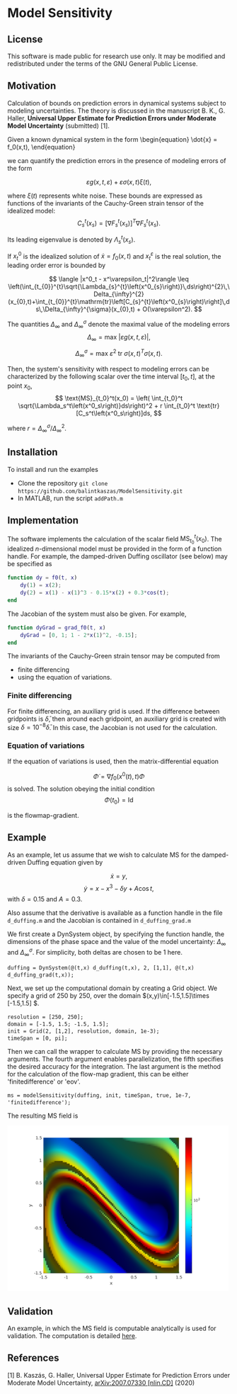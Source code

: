 # Model Sensitivity


## License

This software is made public for research use only. It may be modified and redistributed under the terms of the GNU General Public License.



## Motivation

Calculation of bounds on prediction errors in dynamical systems subject to modeling uncertainties. 
The theory is discussed in the manuscript B. K., G. Haller, __Universal Upper Estimate for Prediction Errors under Moderate Model Uncertainty__ (submitted) [1].

Given a known dynamical system in the form 
\begin{equation}
\dot{x} = f_0(x,t),
\end{equation}

we can quantify the prediction errors in the presence of modeling errors of the form

$$
\varepsilon g(x,t,\varepsilon) + \varepsilon \sigma(x,t) \xi(t),
$$

where $\xi(t)$ represents white noise. These bounds are expressed as functions of the invariants of the Cauchy-Green strain tensor of the idealized model:
$$
C_s^t(x_s) = \left[\nabla F_s^t(x_s)\right]^T\nabla F_s^t(x_s).
$$

Its leading eigenvalue is denoted by $\Lambda_s^t(x_s)$.

If $x^0_t$ is the idealized solution of $\dot{x}=f_0(x,t)$ and $x^\varepsilon_t$ is the real solution, the leading order error is bounded by

$$
\langle |x^0_t - x^\varepsilon_t|^2\rangle \leq  \left(\int_{t_{0}}^{t}\sqrt{\Lambda_{s}^{t}\left(x^0_{s}\right)}\,ds\right)^{2}\,\Delta_{\infty}^{2}(x_{0},t)+\int_{t_{0}}^{t}\mathrm{tr}\left[C_{s}^{t}\left(x^0_{s}\right)\right]\,ds\,\Delta_{\infty}^{\sigma}(x_{0},t) + O(\varepsilon^2).
$$

The quantities $\Delta_{\infty}$ and $\Delta_{\infty}^{\sigma}$ denote the maximal value of the modeling errors 
$$
\Delta_{\infty} = \text{max } |\varepsilon g(x,t,\varepsilon)|,
$$

$$
\Delta_{\infty}^\sigma = \text{max } \varepsilon^2 \text{ tr } \sigma(x,t)^T\sigma(x,t).
$$

Then, the system's sensitivity with respect to modeling errors can be characterized by the following scalar over the time interval $[t_0,t]$, at the point $x_0$, 
$$
\text{MS}_{t_0}^t(x_0) = \left( \int_{t_0}^t \sqrt{\Lambda_s^t\left(x^0_s\right)}ds\right)^2 + r \int_{t_0}^t \text{tr}[C_s^t\left(x^0_s\right)]ds,
$$

where $r = \Delta_{\infty}^\sigma / \Delta_{\infty}^2$.

## Installation

To install and run the examples
 
- Clone the repository `git clone https://github.com/balintkaszas/ModelSensitivity.git`
- In MATLAB, run the script `addPath.m`

## Implementation 

The software implements the calculation of the scalar field $\text{MS}_{t_0}^t(x_0)$. 
The idealized $n$-dimensional model must be provided in the form of a function handle. For example, the damped-driven Duffing oscillator (see below) may be specified as
```MATLAB
function dy = f0(t, x)
    dy(1) = x(2);
    dy(2) = x(1) - x(1)^3 - 0.15*x(2) + 0.3*cos(t);
end
```

The Jacobian of the system must also be given. For example, 
```MATLAB
function dyGrad = grad_f0(t, x)
    dyGrad = [0, 1; 1 - 2*x(1)^2, -0.15];
end
```
The invariants of the Cauchy-Green strain tensor may be computed from 

- finite differencing 
- using the equation of variations.

### Finite differencing 

For finite differencing, an auxiliary grid is used. If the difference between gridpoints is $\bar{\delta}$, then around each gridpoint, an auxiliary grid is created with size $\delta = 10^{-8}\bar{\delta}$. 
In this case, the Jacobian is not used for the calculation.

### Equation of variations

If the equation of variations is used, then the matrix-differential equation 

$$
\dot{\Phi} = \nabla f_0\left(x^0(t),t\right) \Phi
$$
is solved. The solution obeying the initial condition
$$
\Phi(t_0) = \text{Id}
$$

is the flowmap-gradient. 


## Example

As an example, let us assume that we wish to calculate MS for the damped-driven Duffing equation given by

$$
\dot{x}=y,
$$
$$
\dot{y} = x-x^3 -\delta y + A \cos t,
$$
with $\delta = 0.15$ and $A=0.3$. 

Also assume that the derivative is available as a function handle in the file `d_duffing.m` and the Jacobian is contained in `d_duffing_grad.m`

We first create a DynSystem object, by specifying the function handle, the dimensions of the phase space and the value of the model uncertainty: $\Delta_\infty$ and $\Delta_\infty^\sigma$. For simplicity, both deltas are chosen to be 1 here.

```
duffing = DynSystem(@(t,x) d_duffing(t,x), 2, [1,1], @(t,x) d_duffing_grad(t,x));
```

Next, we set up the computational domain by creating a Grid object. We specify a grid of 250 by 250, over the domain $(x,y)\in[-1.5,1.5]\times [-1.5,1.5] $.

```
resolution = [250, 250]; 
domain = [-1.5, 1.5; -1.5, 1.5];
init = Grid(2, [1,2], resolution, domain, 1e-3);
timeSpan = [0, pi];
```

Then we can call the wrapper to calculate MS by providing the necessary arguments. The fourth argument enables parallelization, the fifth specifies the desired accuracy for the integration. The last argument is the method for the calculation of the flow-map gradient, this can be either 'finitedifference' or 'eov'. 

```
ms = modelSensitivity(duffing, init, timeSpan, true, 1e-7, 'finitedifference');
```

The resulting MS field is 

<img src="test/duffing_ms.png" alt="" width="500"/>


## Validation 

An example, in which the MS field is computable analytically is used for validation. The computation is detailed [here](test/validation.ipynb).

## References

[1] B. Kaszás, G. Haller, Universal Upper Estimate for Prediction Errors under Moderate Model Uncertainty, [arXiv:2007.07330 [nlin.CD]](https://arxiv.org/abs/2007.07330) (2020)
